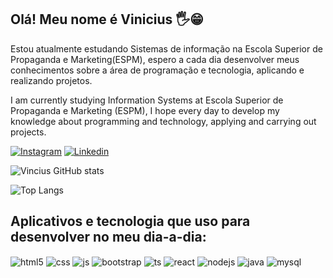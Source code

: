 ## Olá! Meu nome é Vinicius 🖐️😁
Estou atualmente estudando  Sistemas de informação na Escola Superior de Propaganda e Marketing(ESPM), espero a cada dia desenvolver meus conhecimentos sobre a área de programação e tecnologia, aplicando e realizando projetos. 

I am currently studying Information Systems at Escola Superior de Propaganda e Marketing (ESPM), I hope every day to develop my knowledge about programming and technology, applying and carrying out projects.

[![Instagram](https://img.shields.io/badge/Instagram-E4405F?style=for-the-badge&logo=instagram&logoColor=white)](https://instagram.com/vinimluz_)
[![Linkedin](https://img.shields.io/badge/LinkedIn-0077B5?style=for-the-badge&logo=linkedin&logoColor=white)](https://www.linkedin.com/in/vinicius-skaf-luz/)

![Vincius GitHub stats](https://github-readme-stats.vercel.app/api?username=ViniciusSMLuz&show_icons=true&theme=dracula&count_private=true)

![Top Langs](https://github-readme-stats.vercel.app/api/top-langs/?username=ViniciusSMLuz&show_icons=true&theme=dracula&include_all_commits=true&count_private=true&layout=compact)


## Aplicativos e tecnologia que uso para desenvolver no meu dia-a-dia:

<div style="display: inline_block">
  <img align="center" alt="html5" src="https://img.shields.io/badge/HTML5-E34F26?style=for-the-badge&logo=html5&logoColor=white" />
  <img align="center" alt="css" src="https://img.shields.io/badge/CSS3-1572B6?style=for-the-badge&logo=css3&logoColor=white" />
  <img align="center" alt="js" src="https://img.shields.io/badge/JavaScript-F7DF1E?style=for-the-badge&logo=javascript&logoColor=black" />
  <img align="center" alt="bootstrap" src="https://img.shields.io/badge/Bootstrap-563D7C?style=for-the-badge&logo=bootstrap&logoColor=white" />
  <img align="center" alt="ts" src="https://img.shields.io/badge/TypeScript-007ACC?style=for-the-badge&logo=typescript&logoColor=white" />
  <img align="center" alt="react" src="https://img.shields.io/badge/React-20232A?style=for-the-badge&logo=react&logoColor=61DAFB" />
  <img align="center" alt="nodejs" src="https://img.shields.io/badge/Node.js-43853D?style=for-the-badge&logo=node.js&logoColor=white" />
  <img align="center" alt="java" src= "https://img.shields.io/badge/Java-ED8B00?style=for-the-badge&logo=openjdk&logoColor=white" />
  <img align="center" alt="mysql" src= "https://img.shields.io/badge/MySQL-00000F?style=for-the-badge&logo=mysql&logoColor=white" />
</div><br/>
